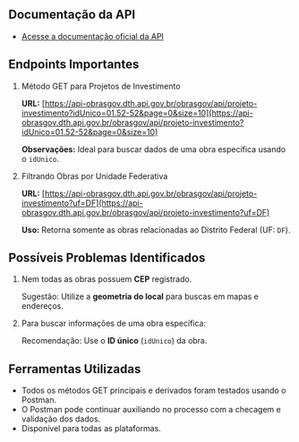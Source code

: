 ## Documentação da API
- [Acesse a documentação oficial da API](https://api.obrasgov.gestao.gov.br/obrasgov/api/swagger-ui/index.html#/Execu%C3%A7%C3%A3o%20Financeira)

## Endpoints Importantes

1. Método GET para Projetos de Investimento

    **URL:** [https://api-obrasgov.dth.api.gov.br/obrasgov/api/projeto-investimento?idUnico=01.52-52&page=0&size=10](https://api-obrasgov.dth.api.gov.br/obrasgov/api/projeto-investimento?idUnico=01.52-52&page=0&size=10)

    **Observações:**
    Ideal para buscar dados de uma obra específica usando o `idUnico`.

2. Filtrando Obras por Unidade Federativa

    **URL:** [https://api-obrasgov.dth.api.gov.br/obrasgov/api/projeto-investimento?uf=DF](https://api-obrasgov.dth.api.gov.br/obrasgov/api/projeto-investimento?uf=DF)

    **Uso:**
    Retorna somente as obras relacionadas ao Distrito Federal (UF: `DF`).


## Possíveis Problemas Identificados
1. Nem todas as obras possuem **CEP** registrado.

    Sugestão: Utilize a **geometria do local** para buscas em mapas e endereços.

2. Para buscar informações de uma obra específica:

    Recomendação: Use o **ID único** (`idUnico`) da obra.


## Ferramentas Utilizadas
  - Todos os métodos GET principais e derivados foram testados usando o Postman.
  - O Postman pode continuar auxiliando no processo com a checagem e validação dos dados.
  - Disponível para todas as plataformas.


